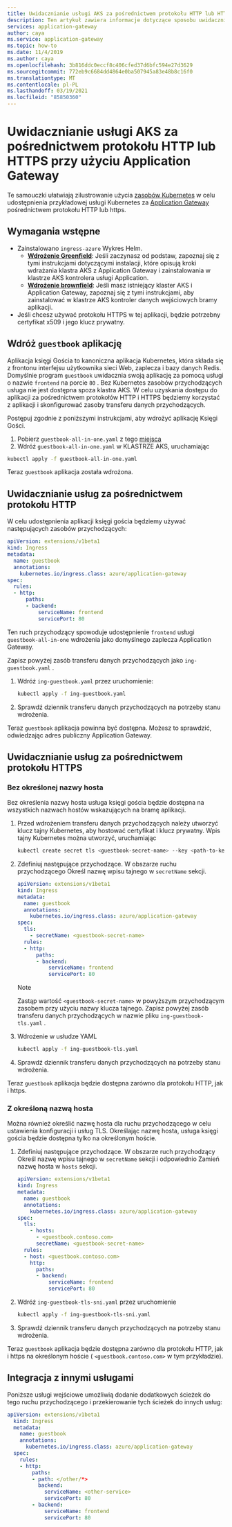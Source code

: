 ```yaml
---
title: Uwidacznianie usługi AKS za pośrednictwem protokołu HTTP lub HTTPS przy użyciu Application Gateway
description: Ten artykuł zawiera informacje dotyczące sposobu uwidaczniania usługi AKS za pośrednictwem protokołu HTTP lub HTTPS przy użyciu Application Gateway.
services: application-gateway
author: caya
ms.service: application-gateway
ms.topic: how-to
ms.date: 11/4/2019
ms.author: caya
ms.openlocfilehash: 3b816ddc0eccf8c406cfed37d6bfc594e27d3629
ms.sourcegitcommit: 772eb9c6684dd4864e0ba507945a83e48b8c16f0
ms.translationtype: MT
ms.contentlocale: pl-PL
ms.lasthandoff: 03/19/2021
ms.locfileid: "85850360"
---
```

# <a name="expose-an-aks-service-over-http-or-https-using-application-gateway"></a>Uwidacznianie usługi AKS za pośrednictwem protokołu HTTP lub HTTPS przy użyciu Application Gateway 

Te samouczki ułatwiają zilustrowanie użycia [zasobów Kubernetes](https://kubernetes.io/docs/concepts/services-networking/ingress/) w celu udostępnienia przykładowej usługi Kubernetes za [Application Gateway](https://azure.microsoft.com/services/application-gateway/) pośrednictwem protokołu HTTP lub https.

## <a name="prerequisites"></a>Wymagania wstępne

- Zainstalowano `ingress-azure` Wykres Helm.
  - [**Wdrożenie Greenfield**](ingress-controller-install-new.md): Jeśli zaczynasz od podstaw, zapoznaj się z tymi instrukcjami dotyczącymi instalacji, które opisują kroki wdrażania klastra AKS z Application Gateway i zainstalowania w klastrze AKS kontrolera usługi Application.
  - [**Wdrożenie brownfield**](ingress-controller-install-existing.md): Jeśli masz istniejący klaster AKS i Application Gateway, zapoznaj się z tymi instrukcjami, aby zainstalować w klastrze AKS kontroler danych wejściowych bramy aplikacji.
- Jeśli chcesz używać protokołu HTTPS w tej aplikacji, będzie potrzebny certyfikat x509 i jego klucz prywatny.

## <a name="deploy-guestbook-application"></a>Wdróż `guestbook` aplikację

Aplikacja księgi Gościa to kanoniczna aplikacja Kubernetes, która składa się z frontonu interfejsu użytkownika sieci Web, zaplecza i bazy danych Redis. Domyślnie program `guestbook` uwidacznia swoją aplikację za pomocą usługi o nazwie `frontend` na porcie `80` . Bez Kubernetes zasobów przychodzących usługa nie jest dostępna spoza klastra AKS. W celu uzyskania dostępu do aplikacji za pośrednictwem protokołów HTTP i HTTPS będziemy korzystać z aplikacji i skonfigurować zasoby transferu danych przychodzących.

Postępuj zgodnie z poniższymi instrukcjami, aby wdrożyć aplikację Księgi Gości.

1. Pobierz `guestbook-all-in-one.yaml` z tego [miejsca](https://raw.githubusercontent.com/kubernetes/examples/master/guestbook/all-in-one/guestbook-all-in-one.yaml)
1. Wdróż `guestbook-all-in-one.yaml` w KLASTRZE AKS, uruchamiając

  ```bash
  kubectl apply -f guestbook-all-in-one.yaml
  ```

Teraz `guestbook` aplikacja została wdrożona.

## <a name="expose-services-over-http"></a>Uwidacznianie usług za pośrednictwem protokołu HTTP

W celu udostępnienia aplikacji księgi gościa będziemy używać następujących zasobów przychodzących:

```yaml
apiVersion: extensions/v1beta1
kind: Ingress
metadata:
  name: guestbook
  annotations:
    kubernetes.io/ingress.class: azure/application-gateway
spec:
  rules:
  - http:
      paths:
      - backend:
          serviceName: frontend
          servicePort: 80
```

Ten ruch przychodzący spowoduje udostępnienie `frontend` usługi `guestbook-all-in-one` wdrożenia jako domyślnego zaplecza Application Gateway.

Zapisz powyżej zasób transferu danych przychodzących jako `ing-guestbook.yaml` .

1. Wdróż `ing-guestbook.yaml` przez uruchomienie:

    ```bash
    kubectl apply -f ing-guestbook.yaml
    ```

1. Sprawdź dziennik transferu danych przychodzących na potrzeby stanu wdrożenia.

Teraz `guestbook` aplikacja powinna być dostępna. Możesz to sprawdzić, odwiedzając adres publiczny Application Gateway.

## <a name="expose-services-over-https"></a>Uwidacznianie usług za pośrednictwem protokołu HTTPS

### <a name="without-specified-hostname"></a>Bez określonej nazwy hosta

Bez określenia nazwy hosta usługa księgi gościa będzie dostępna na wszystkich nazwach hostów wskazujących na bramę aplikacji.

1. Przed wdrożeniem transferu danych przychodzących należy utworzyć klucz tajny Kubernetes, aby hostować certyfikat i klucz prywatny. Wpis tajny Kubernetes można utworzyć, uruchamiając

    ```bash
    kubectl create secret tls <guestbook-secret-name> --key <path-to-key> --cert <path-to-cert>
    ```

1. Zdefiniuj następujące przychodzące. W obszarze ruchu przychodzącego Określ nazwę wpisu tajnego w `secretName` sekcji.

    ```yaml
    apiVersion: extensions/v1beta1
    kind: Ingress
    metadata:
      name: guestbook
      annotations:
        kubernetes.io/ingress.class: azure/application-gateway
    spec:
      tls:
        - secretName: <guestbook-secret-name>
      rules:
      - http:
          paths:
          - backend:
              serviceName: frontend
              servicePort: 80
    ```

    > [!NOTE] 
    > Zastąp wartość `<guestbook-secret-name>` w powyższym przychodzącym zasobem przy użyciu nazwy klucza tajnego. Zapisz powyżej zasób transferu danych przychodzących w nazwie pliku `ing-guestbook-tls.yaml` .

1. Wdrożenie w usłudze YAML

    ```bash
    kubectl apply -f ing-guestbook-tls.yaml
    ```

1. Sprawdź dziennik transferu danych przychodzących na potrzeby stanu wdrożenia.

Teraz `guestbook` aplikacja będzie dostępna zarówno dla protokołu HTTP, jak i https.

### <a name="with-specified-hostname"></a>Z określoną nazwą hosta

Można również określić nazwę hosta dla ruchu przychodzącego w celu ustawienia konfiguracji i usług TLS.
Określając nazwę hosta, usługa księgi gościa będzie dostępna tylko na określonym hoście.

1. Zdefiniuj następujące przychodzące.
    W obszarze ruch przychodzący Określ nazwę wpisu tajnego w `secretName` sekcji i odpowiednio Zamień nazwę hosta w `hosts` sekcji.

    ```yaml
    apiVersion: extensions/v1beta1
    kind: Ingress
    metadata:
      name: guestbook
      annotations:
        kubernetes.io/ingress.class: azure/application-gateway
    spec:
      tls:
        - hosts:
          - <guestbook.contoso.com>
          secretName: <guestbook-secret-name>
      rules:
      - host: <guestbook.contoso.com>
        http:
          paths:
          - backend:
              serviceName: frontend
              servicePort: 80
    ```

1. Wdróż `ing-guestbook-tls-sni.yaml` przez uruchomienie

    ```bash
    kubectl apply -f ing-guestbook-tls-sni.yaml
    ```

1. Sprawdź dziennik transferu danych przychodzących na potrzeby stanu wdrożenia.

Teraz `guestbook` aplikacja będzie dostępna zarówno dla protokołu HTTP, jak i https na określonym hoście ( `<guestbook.contoso.com>` w tym przykładzie).

## <a name="integrate-with-other-services"></a>Integracja z innymi usługami

Poniższe usługi wejściowe umożliwią dodanie dodatkowych ścieżek do tego ruchu przychodzącego i przekierowanie tych ścieżek do innych usług:

```yaml
apiVersion: extensions/v1beta1
  kind: Ingress
  metadata:
    name: guestbook
    annotations:
      kubernetes.io/ingress.class: azure/application-gateway
  spec:
    rules:
    - http:
        paths:
        - path: </other/*>
          backend:
            serviceName: <other-service>
            servicePort: 80
        - backend:
            serviceName: frontend
            servicePort: 80
```
